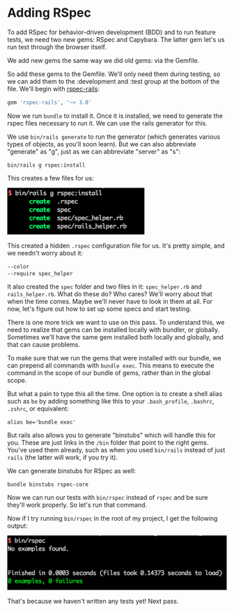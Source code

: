 # Adding RSpec

To add RSpec for behavior-driven development (BDD) and to run feature tests, we need two new gems: RSpec and Capybara. The latter gem let's us run test through the browser itself.

We add new gems the same way we did old gems: via the Gemfile.

So add these gems to the Gemfile. We'll only need them during testing, so we can add them to the :development and :test group at the bottom of the file. We'll begin with [rspec-rails](https://github.com/rspec/rspec-rails):

```ruby
gem 'rspec-rails', '~> 3.0'
```

Now we run `bundle` to install it. Once it is installed, we need to generate the rspec files necessary to run it. We can use the rails generator for this.

We use `bin/rails generate` to run the generator (which generates various types of objects, as you'll soon learn). But we can also abbreviate "generate" as "g", just as we can abbreviate "server" as "s":

```
bin/rails g rspec:install
```

This creates a few files for us:

![RSpec install files](/images/rspec-install-files.png)

This created a hidden `.rspec` configuration file for us. It's pretty simple, and we needn't worry about it:

```
--color
--require spec_helper
```

It also created the `spec` folder and two files in it: `spec_helper.rb` and `rails_helper.rb`. What do these do? Who cares? We'll worry about that when the time comes. Maybe we'll never have to look in them at all. For now, let's figure out how to set up some specs and start testing.

There is one more trick we want to use on this pass. To understand this, we need to realize that gems can be installed locally with bundler, or globally. Sometimes we'll have the same gem installed both locally and globally, and that can cause problems.

To make sure that we run the gems that were installed with our bundle, we can prepend all commands with `bundle exec`. This means to execute the command in the scope of our bundle of gems, rather than in the global scope.

But what a pain to type this all the time. One option is to create a shell alias such as `be` by adding something like this to your `.bash_profile`, `.bashrc`, `.zshrc`, or equivalent:

```
alias be='bundle exec'
```

But rails also allows you to generate "binstubs" which will handle this for you. These are just links in the `/bin` folder that point to the right gems. You've used them already, such as when you used `bin/rails` instead of just `rails` (the latter will work, if you try it).

We can generate binstubs for RSpec as well:

```
bundle binstubs rspec-core
```

Now we can run our tests with `bin/rspec` instead of `rspec` and  be sure they'll work properly. So let's run that command.

Now if I try running `bin/rspec` in the root of my project, I get the following output:

![RSpec with no examples](/images/rspec-no-examples.png)

That's because we haven't written any tests yet! Next pass.
